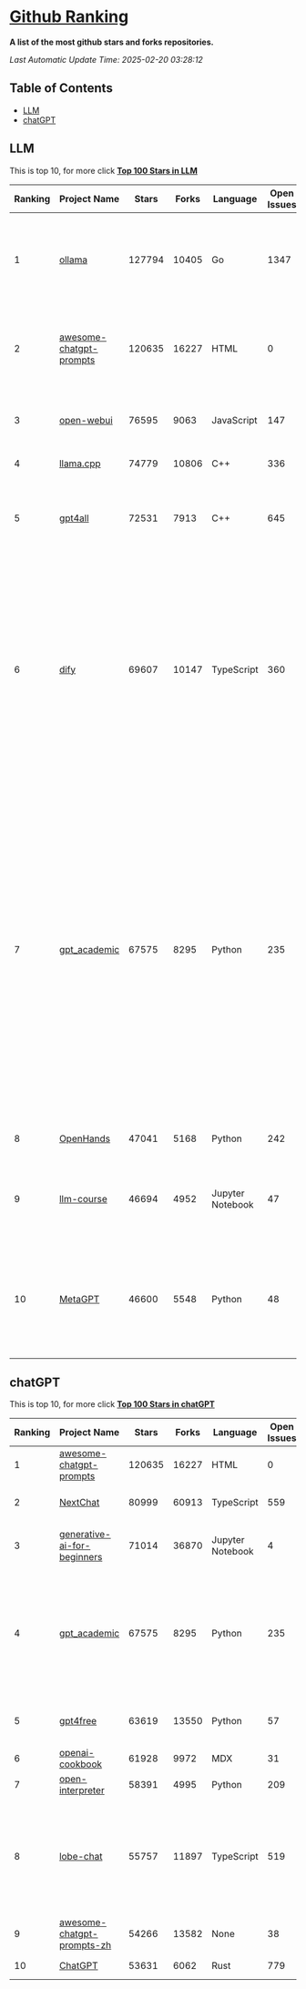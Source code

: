 [Github Ranking](./README.md)
==========

**A list of the most github stars and forks repositories.**

*Last Automatic Update Time: 2025-02-20 03:28:12*

## Table of Contents
 * [LLM](#LLM)
 * [chatGPT](#chatGPT)

## LLM

This is top 10, for more click **[Top 100 Stars in LLM](Top100/LLM.md)**

| Ranking | Project Name | Stars | Forks | Language | Open Issues | Description | Last Commit |
| ------- | ------------ | ----- | ----- | -------- | ----------- | ----------- | ----------- |
| 1 | [ollama](https://github.com/ollama/ollama) | 127794 | 10405 | Go | 1347 | Get up and running with Llama 3.3, DeepSeek-R1, Phi-4, Gemma 2, and other large language models. | 2025-02-19T23:35:35Z |
| 2 | [awesome-chatgpt-prompts](https://github.com/f/awesome-chatgpt-prompts) | 120635 | 16227 | HTML | 0 | This repo includes ChatGPT prompt curation to use ChatGPT and other LLM tools better. | 2025-02-19T13:25:52Z |
| 3 | [open-webui](https://github.com/open-webui/open-webui) | 76595 | 9063 | JavaScript | 147 | User-friendly AI Interface (Supports Ollama, OpenAI API, ...) | 2025-02-20T02:22:32Z |
| 4 | [llama.cpp](https://github.com/ggml-org/llama.cpp) | 74779 | 10806 | C++ | 336 | LLM inference in C/C++ | 2025-02-19T19:45:18Z |
| 5 | [gpt4all](https://github.com/nomic-ai/gpt4all) | 72531 | 7913 | C++ | 645 | GPT4All: Run Local LLMs on Any Device. Open-source and available for commercial use. | 2025-02-19T19:02:23Z |
| 6 | [dify](https://github.com/langgenius/dify) | 69607 | 10147 | TypeScript | 360 | Dify is an open-source LLM app development platform. Dify's intuitive interface combines AI workflow, RAG pipeline, agent capabilities, model management, observability features and more, letting you quickly go from prototype to production. | 2025-02-20T03:00:43Z |
| 7 | [gpt_academic](https://github.com/binary-husky/gpt_academic) | 67575 | 8295 | Python | 235 | 为GPT/GLM等LLM大语言模型提供实用化交互接口，特别优化论文阅读/润色/写作体验，模块化设计，支持自定义快捷按钮&函数插件，支持Python和C++等项目剖析&自译解功能，PDF/LaTex论文翻译&总结功能，支持并行问询多种LLM模型，支持chatglm3等本地模型。接入通义千问, deepseekcoder, 讯飞星火, 文心一言, llama2, rwkv, claude2, moss等。 | 2025-02-12T16:20:25Z |
| 8 | [OpenHands](https://github.com/All-Hands-AI/OpenHands) | 47041 | 5168 | Python | 242 | 🙌 OpenHands: Code Less, Make More | 2025-02-20T03:27:06Z |
| 9 | [llm-course](https://github.com/mlabonne/llm-course) | 46694 | 4952 | Jupyter Notebook | 47 | Course to get into Large Language Models (LLMs) with roadmaps and Colab notebooks. | 2025-01-22T22:32:51Z |
| 10 | [MetaGPT](https://github.com/geekan/MetaGPT) | 46600 | 5548 | Python | 48 | 🌟 The Multi-Agent Framework: First AI Software Company, Towards Natural Language Programming | 2025-02-19T13:25:57Z |


## chatGPT

This is top 10, for more click **[Top 100 Stars in chatGPT](Top100/chatGPT.md)**

| Ranking | Project Name | Stars | Forks | Language | Open Issues | Description | Last Commit |
| ------- | ------------ | ----- | ----- | -------- | ----------- | ----------- | ----------- |
| 1 | [awesome-chatgpt-prompts](https://github.com/f/awesome-chatgpt-prompts) | 120635 | 16227 | HTML | 0 | This repo includes ChatGPT prompt curation to use ChatGPT and other LLM tools better. | 2025-02-19T13:25:52Z |
| 2 | [NextChat](https://github.com/ChatGPTNextWeb/NextChat) | 80999 | 60913 | TypeScript | 559 | ✨ Light and Fast AI Assistant. Support: Web \| iOS \| MacOS \| Android \|  Linux \| Windows | 2025-02-20T03:20:20Z |
| 3 | [generative-ai-for-beginners](https://github.com/microsoft/generative-ai-for-beginners) | 71014 | 36870 | Jupyter Notebook | 4 | 21 Lessons, Get Started Building with Generative AI  🔗 https://microsoft.github.io/generative-ai-for-beginners/ | 2025-02-17T12:57:31Z |
| 4 | [gpt_academic](https://github.com/binary-husky/gpt_academic) | 67575 | 8295 | Python | 235 | 为GPT/GLM等LLM大语言模型提供实用化交互接口，特别优化论文阅读/润色/写作体验，模块化设计，支持自定义快捷按钮&函数插件，支持Python和C++等项目剖析&自译解功能，PDF/LaTex论文翻译&总结功能，支持并行问询多种LLM模型，支持chatglm3等本地模型。接入通义千问, deepseekcoder, 讯飞星火, 文心一言, llama2, rwkv, claude2, moss等。 | 2025-02-12T16:20:25Z |
| 5 | [gpt4free](https://github.com/xtekky/gpt4free) | 63619 | 13550 | Python | 57 | The official gpt4free repository \| various collection of powerful language models \| o3 mini and deepseek r1 | 2025-02-19T16:13:27Z |
| 6 | [openai-cookbook](https://github.com/openai/openai-cookbook) | 61928 | 9972 | MDX | 31 | Examples and guides for using the OpenAI API | 2025-02-18T21:08:24Z |
| 7 | [open-interpreter](https://github.com/OpenInterpreter/open-interpreter) | 58391 | 4995 | Python | 209 | A natural language interface for computers | 2025-01-24T13:02:04Z |
| 8 | [lobe-chat](https://github.com/lobehub/lobe-chat) | 55757 | 11897 | TypeScript | 519 | 🤯 Lobe Chat - an open-source, modern-design AI chat framework. Supports Multi AI Providers( OpenAI / Claude 3 / Gemini / Ollama / Qwen /  DeepSeek), Knowledge Base (file upload / knowledge management / RAG ), Multi-Modals (Vision/TTS/Plugins/Artifacts). One-click FREE deployment of your private ChatGPT/ Claude application. | 2025-02-20T03:19:16Z |
| 9 | [awesome-chatgpt-prompts-zh](https://github.com/PlexPt/awesome-chatgpt-prompts-zh) | 54266 | 13582 | None | 38 | ChatGPT 中文调教指南。各种场景使用指南。学习怎么让它听你的话。 | 2025-01-01T08:34:33Z |
| 10 | [ChatGPT](https://github.com/lencx/ChatGPT) | 53631 | 6062 | Rust | 779 | 🔮 ChatGPT Desktop Application (Mac, Windows and Linux) | 2024-08-29T17:58:11Z |

